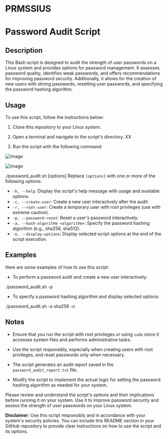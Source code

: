 # PRMSSIUS
# Password Audit Script

## Description

This Bash script is designed to audit the strength of user passwords on a Linux system and provides options for password management. It assesses password quality, identifies weak passwords, and offers recommendations for improving password security. Additionally, it allows for the creation of new users with strong passwords, resetting user passwords, and specifying the password hashing algorithm.

## Usage

To use this script, follow the instructions below:

1. Clone this repository to your Linux system.

2. Open a terminal and navigate to the script's directory.
XX
3. Run the script with the following command:


![image](https://github.com/hellowebscc/PRMSSIUS/assets/82586952/816f12e5-58d4-430e-a478-1a58066a7738)

![image](https://github.com/hellowebscc/PRMSSIUS/assets/82586952/b380ae4b-6f11-4684-9015-42d2b9fb8c0f)




./password_audit.sh [options]
Replace `[options]` with one or more of the following options:

- `-h, --help`: Display the script's help message with usage and available options.
- `-c, --create-user`: Create a new user interactively after the audit.
- `-r, --root-user`: Create a temporary user with root privileges (use with extreme caution).
- `-p, --password-reset`: Reset a user's password interactively.
- `-a, --hash-algorithm <algorithm>`: Specify the password hashing algorithm (e.g., sha256, sha512).
- `-o, --display-options`: Display selected script options at the end of the script execution.

## Examples

Here are some examples of how to use this script:

- To perform a password audit and create a new user interactively:






./password_audit.sh -p
- To specify a password hashing algorithm and display selected options:






./password_audit.sh -a sha256 -o
## Notes

- Ensure that you run the script with root privileges or using `sudo` since it accesses system files and performs administrative tasks.

- Use the script responsibly, especially when creating users with root privileges, and reset passwords only when necessary.

- The script generates an audit report saved in the `password_audit_report.txt` file.

- Modify the script to implement the actual logic for setting the password hashing algorithm as needed for your system.

Please review and understand the script's options and their implications before running it on your system. Use it to improve password security and assess the strength of user passwords on your Linux system.

**Disclaimer**: Use this script responsibly and in accordance with your system's security policies.
You can include this README section in your GitHub repository to provide clear instructions on how to use the script and its options.








